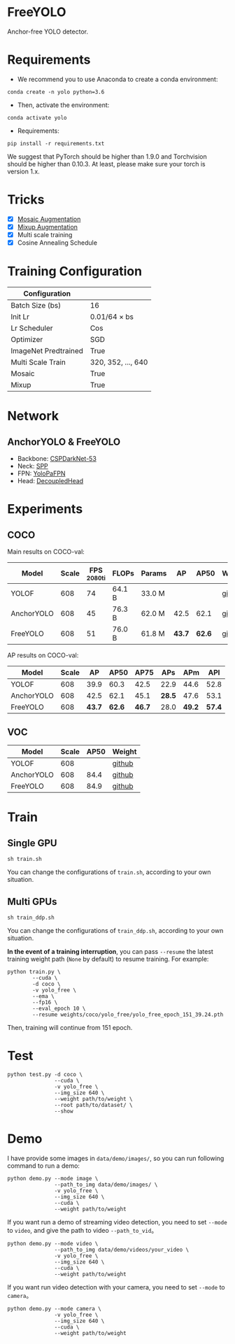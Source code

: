 # FreeYOLO
Anchor-free YOLO detector.

# Requirements
- We recommend you to use Anaconda to create a conda environment:
```Shell
conda create -n yolo python=3.6
```

- Then, activate the environment:
```Shell
conda activate yolo
```

- Requirements:
```Shell
pip install -r requirements.txt 
```

We suggest that PyTorch should be higher than 1.9.0 and Torchvision should be higher than 0.10.3. 
At least, please make sure your torch is version 1.x.

# Tricks
- [x] [Mosaic Augmentation](https://github.com/yjh0410/FreeYOLO/blob/master/dataset/transforms.py)
- [x] [Mixup Augmentation](https://github.com/yjh0410/FreeYOLO/blob/master/dataset/transforms.py)
- [x] Multi scale training
- [x] Cosine Annealing Schedule

# Training Configuration
|   Configuration         |                      |
|-------------------------|----------------------|
| Batch Size (bs)         | 16                   |
| Init Lr                 | 0.01/64 × bs         |
| Lr Scheduler            | Cos                  |
| Optimizer               | SGD                  |
| ImageNet Predtrained    | True                 |
| Multi Scale Train       | 320, 352, ..., 640   |
| Mosaic                  | True                 |
| Mixup                   | True                 |

# Network
## AnchorYOLO & FreeYOLO
- Backbone: [CSPDarkNet-53](https://github.com/yjh0410/FreeYOLO/blob/master/models/backbone/cspdarknet.py)
- Neck: [SPP](https://github.com/yjh0410/FreeYOLO/blob/master/models/neck/spp.py)
- FPN: [YoloPaFPN](https://github.com/yjh0410/FreeYOLO/blob/master/models/neck/yolopafpn.py)
- Head: [DecoupledHead](https://github.com/yjh0410/FreeYOLO/blob/master/models/head/decoupled_head.py)

# Experiments
## COCO

Main results on COCO-val:

| Model        |  Scale  | FPS<sup><br>2080ti |  FLOPs  |  Params |    AP    |    AP50    |  Weight  |
|--------------|---------|--------------------|---------|---------|----------|------------|----------|
| YOLOF        |  608    |  74                |  64.1 B |  33.0 M |      |        | [github]() |
| AnchorYOLO   |  608    |  45                |  76.3 B |  62.0 M |   42.5   |    62.1    | [github](https://github.com/yjh0410/FreeYOLO/releases/download/weight/yolo_anchor_42.5_62.1.pth) |
| FreeYOLO     |  608    |  51                |  76.0 B |  61.8 M | **43.7** |  **62.6**  | [github](https://github.com/yjh0410/FreeYOLO/releases/download/weight/yolo_free_43.7_62.6.pth) |

AP results on COCO-val:

| Model        |  Scale  |  AP      |  AP50      |  AP75      |  APs      |  APm      |  APl      |
|--------------|---------|----------|------------|------------|-----------|-----------|-----------|
| YOLOF        |  608    |   39.9   |    60.3    |    42.5    |    22.9   |    44.6   |   52.8    |
| AnchorYOLO   |  608    |   42.5   |    62.1    |    45.1    |  **28.5** |    47.6   |   53.1    |
| FreeYOLO     |  608    | **43.7** |  **62.6**  |  **46.7**  |    28.0   |  **49.2** | **57.4**  |

## VOC

| Model        |  Scale  |  AP50 |  Weight  |
|--------------|---------|-------|----------|
| YOLOF        |  608    |   | [github]() |
| AnchorYOLO   |  608    |  84.4 | [github](https://github.com/yjh0410/FreeYOLO/releases/download/weight/yolo_anchor_84.4.pth) |
| FreeYOLO     |  608    |  84.9 | [github](https://github.com/yjh0410/FreeYOLO/releases/download/weight/yolo_free_84.9.pth) |


# Train
## Single GPU
```Shell
sh train.sh
```

You can change the configurations of `train.sh`, according to your own situation.

## Multi GPUs
```Shell
sh train_ddp.sh
```

You can change the configurations of `train_ddp.sh`, according to your own situation.

**In the event of a training interruption**, you can pass `--resume` the latest training
weight path (`None` by default) to resume training. For example:

```Shell
python train.py \
        --cuda \
        -d coco \
        -v yolo_free \
        --ema \
        --fp16 \
        --eval_epoch 10 \
        --resume weights/coco/yolo_free/yolo_free_epoch_151_39.24.pth
```

Then, training will continue from 151 epoch.

# Test
```Shell
python test.py -d coco \
               --cuda \
               -v yolo_free \
               --img_size 640 \
               --weight path/to/weight \
               --root path/to/dataset/ \
               --show
```

# Demo
I have provide some images in `data/demo/images/`, so you can run following command to run a demo:

```Shell
python demo.py --mode image \
               --path_to_img data/demo/images/ \
               -v yolo_free \
               --img_size 640 \
               --cuda \
               --weight path/to/weight
```

If you want run a demo of streaming video detection, you need to set `--mode` to `video`, and give the path to video `--path_to_vid`。

```Shell
python demo.py --mode video \
               --path_to_img data/demo/videos/your_video \
               -v yolo_free \
               --img_size 640 \
               --cuda \
               --weight path/to/weight
```

If you want run video detection with your camera, you need to set `--mode` to `camera`。

```Shell
python demo.py --mode camera \
               -v yolo_free \
               --img_size 640 \
               --cuda \
               --weight path/to/weight
```
